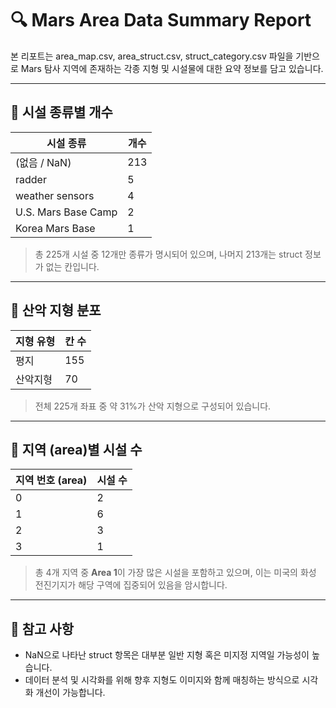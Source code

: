 # 🔍 Mars Area Data Summary Report

본 리포트는 area_map.csv, area_struct.csv, struct_category.csv 파일을 기반으로 Mars 탐사 지역에 존재하는 각종 지형 및 시설물에 대한 요약 정보를 담고 있습니다.

---

## 🔸 시설 종류별 개수

| 시설 종류              | 개수 |
|------------------------|------|
| (없음 / NaN)           | 213  |
| radder                 | 5    |
| weather sensors        | 4    |
| U.S. Mars Base Camp    | 2    |
| Korea Mars Base        | 1    |

> 총 225개 시설 중 12개만 종류가 명시되어 있으며, 나머지 213개는 struct 정보가 없는 칸입니다.

---

## 🔸 산악 지형 분포

| 지형 유형  | 칸 수 |
|------------|-------|
| 평지       | 155   |
| 산악지형   | 70    |

> 전체 225개 좌표 중 약 31%가 산악 지형으로 구성되어 있습니다.

---

## 🔸 지역 (area)별 시설 수

| 지역 번호 (area) | 시설 수 |
|------------------|----------|
| 0                | 2        |
| 1                | 6        |
| 2                | 3        |
| 3                | 1        |

> 총 4개 지역 중 **Area 1**이 가장 많은 시설을 포함하고 있으며, 이는 미국의 화성 전진기지가 해당 구역에 집중되어 있음을 암시합니다.

---

## 📝 참고 사항

- NaN으로 나타난 struct 항목은 대부분 일반 지형 혹은 미지정 지역일 가능성이 높습니다.
- 데이터 분석 및 시각화를 위해 향후 지형도 이미지와 함께 매칭하는 방식으로 시각화 개선이 가능합니다.
